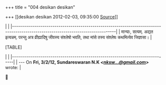 +++
title = "004 desikan desikan"

+++
[[desikan desikan	2012-02-03, 09:35:00 [Source](https://groups.google.com/g/bvparishat/c/DEOe9pwwVZc)]]



|                                                                                                                                 | |---------------------------------------------------------------------------------------------------------------------------------| | मान्याः, सत्यम्. अद्यत इत्यन्नम्. परन्तु अत्र व्रीह्यादिषु जीवस्य संश्लेषो भवति, तथा मांसे तस्य संश्लेषः कथमित्येव जिज्ञासा। |

[TABLE]

|                                                                              | |------------------------------------------------------------------------------| | --- On **Fri, 3/2/12, Sundareswaran N.K *\<[nksw...@gmail.com]()\>*** wrote: |



